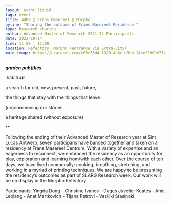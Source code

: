 ```yaml
---
layout: event.liquid
tags: event
title: AdMa @ Frans Masereel @ Morpho
byline: "Sharing the outcome of Frans Masereel Residence "
type: Research sharing
author: Advanced Master of Research 2021-22 Participants
date: 2022-10-14
time: 11:00 - 17:00
location: Refectory, Morpho (entrance via Extra-City)
main_image: https://ucarecdn.com/c05c55d4-5928-4b6c-b3db-14bef2909b7f/
---
```

***garden pub(l)ics***

 habit(u)s 

a search for old, new, present, past, future, 

the things that stay with the things that leave

(un)commoning our stories 

a heritage shared (without exposure)  

\*\*

Following the ending of their Advanced Master of Research year at Sint Lucas Antwerp, seven participans have banded together and taken on a residency at Frans Masereel Centrum. With a variety of expertise and an eagerness to reconnect, we embraced the residency as an opportunity for play, exploration and learning from/with each other. Over the course of ten days, we have lived communally: cooking, breathing, stretching, and working in a myriad of printing techniques. We are happy to be presenting the residency’s outcomes as part of SLARG Research week. Our work will be on display in the Morpho Refectory

Participants: Yingda Dong - Christine Ivanov - Dages Juvelier Keates - Amit Leblang - Anat Martkovich - Tijana Petrovi - Vasiliki Stasinaki.